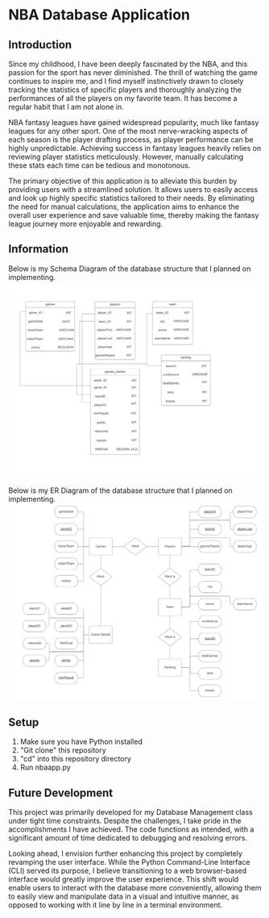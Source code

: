 # NBA Database Application

## Introduction

Since my childhood, I have been deeply fascinated by the NBA, and this passion for the sport has never diminished. The thrill of watching the game continues to inspire me, and I find myself instinctively drawn to closely tracking the statistics of specific players and thoroughly analyzing the performances of all the players on my favorite team. It has become a regular habit that I am not alone in.

NBA fantasy leagues have gained widespread popularity, much like fantasy leagues for any other sport. One of the most nerve-wracking aspects of each season is the player drafting process, as player performance can be highly unpredictable. Achieving success in fantasy leagues heavily relies on reviewing player statistics meticulously. However, manually calculating these stats each time can be tedious and monotonous.

The primary objective of this application is to alleviate this burden by providing users with a streamlined solution. It allows users to easily access and look up highly specific statistics tailored to their needs. By eliminating the need for manual calculations, the application aims to enhance the overall user experience and save valuable time, thereby making the fantasy league journey more enjoyable and rewarding.

## Information
Below is my Schema Diagram of the database structure that I planned on implementing.
![Schema Diagram](/Files/Schema%20Diagram-1.png)

Below is my ER Diagram of the database structure that I planned on implementing.
![ER Diagram](/Files/ER%20Diagram-1.png)

## Setup

1. Make sure you have Python installed
2. "Git clone" this repository
3. "cd" into this repository directory
4. Run nbaapp.py

## Future Development

This project was primarily developed for my Database Management class under tight time constraints. Despite the challenges, I take pride in the accomplishments I have achieved. The code functions as intended, with a significant amount of time dedicated to debugging and resolving errors.

Looking ahead, I envision further enhancing this project by completely revamping the user interface. While the Python Command-Line Interface (CLI) served its purpose, I believe transitioning to a web browser-based interface would greatly improve the user experience. This shift would enable users to interact with the database more conveniently, allowing them to easily view and manipulate data in a visual and intuitive manner, as opposed to working with it line by line in a terminal environment.